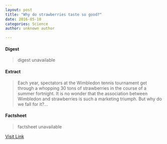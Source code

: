 ```yaml
---
layout: post
title: "Why do strawberries taste so good?"
date: 2016-05-10
categories: Science
author: unknown author

---
```



#### Digest
>digest unavailable

#### Extract
>Each year, spectators at the Wimbledon tennis tournament get through a whopping 30 tons of strawberries in the course of a summer fortnight. It is no wonder that the association between Wimbledon and strawberries is such a marketing triumph. But why do we fall for it?...

#### Factsheet
>factsheet unavailable

[Visit Link](http://phys.org/news355475951.html)



